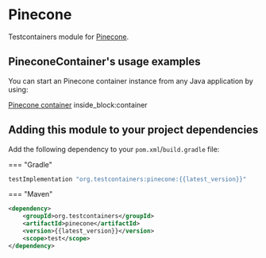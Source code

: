 # Pinecone

Testcontainers module for [Pinecone](https://github.com/orgs/pinecone-io/packages/container/package/pinecone-local).

## PineconeContainer's usage examples

You can start an Pinecone container instance from any Java application by using:

<!--codeinclude-->
[Pinecone container](../../modules/pinecone/src/test/java/org/testcontainers/pinecone/PineconeContainerTest.java) inside_block:container
<!--/codeinclude-->

## Adding this module to your project dependencies

Add the following dependency to your `pom.xml`/`build.gradle` file:

=== "Gradle"
```groovy
testImplementation "org.testcontainers:pinecone:{{latest_version}}"
```

=== "Maven"
```xml
<dependency>
    <groupId>org.testcontainers</groupId>
    <artifactId>pinecone</artifactId>
    <version>{{latest_version}}</version>
    <scope>test</scope>
</dependency>
```
